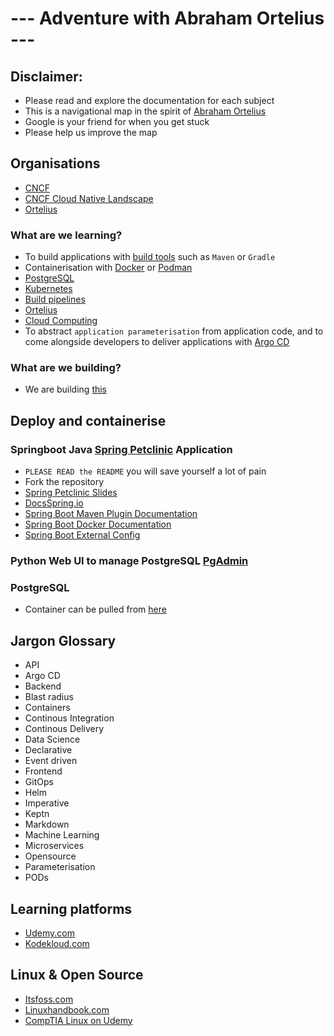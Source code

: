 # --- Adventure with Abraham Ortelius ---

## Disclaimer:
- Please read and explore the documentation for each subject
- This is a navigational map in the spirit of [Abraham Ortelius](https://en.wikipedia.org/wiki/Abraham_Ortelius)
- Google is your friend for when you get stuck
- Please help us improve the map

## Organisations
- [CNCF](https://www.cncf.io/)
- [CNCF Cloud Native Landscape](https://landscape.cncf.io/)
- [Ortelius](https://ortelius.io/)

### What are we learning?
- To build applications with [build tools](https://www.plutora.com/ci-cd-tools/software-build-tools) such as `Maven` or `Gradle`
- Containerisation with [Docker](https://www.docker.com/) or [Podman](https://podman.io/)
- [PostgreSQL](https://www.postgresql.org/)
- [Kubernetes](https://kubernetes.io/)
- [Build pipelines](https://opensource.com/article/19/4/devops-pipeline)
- [Ortelius](https://ortelius.io/)
- [Cloud Computing](https://www.zdnet.com/article/what-is-cloud-computing-everything-you-need-to-know-about-the-cloud/)
- To abstract `application parameterisation` from application code, and to come alongside developers to deliver applications with [Argo CD](https://argo-cd.readthedocs.io/en/stable/user-guide/parameters/)

### What are we building?
- We are building [this](https://filedn.eu/lJEPcSQWQQPRsWJKijxnXCQ/ortelius/gitops/01-ci-dev-ortelius-cloudnative-architecture-poc.html)

## Deploy and containerise
### Springboot Java [Spring Petclinic](https://github.com/spring-projects/spring-petclinic) Application
- `PLEASE READ the README` you will save yourself a lot of pain
- Fork the repository
- [Spring Petclinic Slides](https://speakerdeck.com/michaelisvy/spring-petclinic-sample-application)
- [DocsSpring.io](https://docs.spring.io/)
- [Spring Boot Maven Plugin Documentation](https://docs.spring.io/spring-boot/docs/current/maven-plugin/reference/htmlsingle/#goals-build-image)
- [Spring Boot Docker Documentation](https://spring.io/guides/topicals/spring-boot-docker/)
- [Spring Boot External Config](https://docs.spring.io/spring-boot/docs/current/reference/htmlsingle/#features.external-config)

### Python Web UI to manage PostgreSQL [PgAdmin](https://www.pgadmin.org/)

### PostgreSQL
- Container can be pulled from [here](https://hub.docker.com/_/postgres/)

## Jargon Glossary
- API
- Argo CD
- Backend
- Blast radius
- Containers
- Continous Integration
- Continous Delivery
- Data Science
- Declarative
- Event driven
- Frontend
- GitOps
- Helm
- Imperative
- Keptn
- Markdown
- Machine Learning
- Microservices
- Opensource
- Parameterisation
- PODs

## Learning platforms
- [Udemy.com](https://udemy.com)
- [Kodekloud.com](https://kodekloud.com)
## Linux & Open Source
- [Itsfoss.com](https://itsfoss.com/)
- [Linuxhandbook.com](https://linuxhandbook.com/)
- [CompTIA Linux on Udemy](https://www.udemy.com/share/1076RM3@wyBekn7-PidnmF_CeNvkQeJjSzd9_9rNkxjrWFaI2hA7e6fQJEnkmWbazI66eyHT/)
